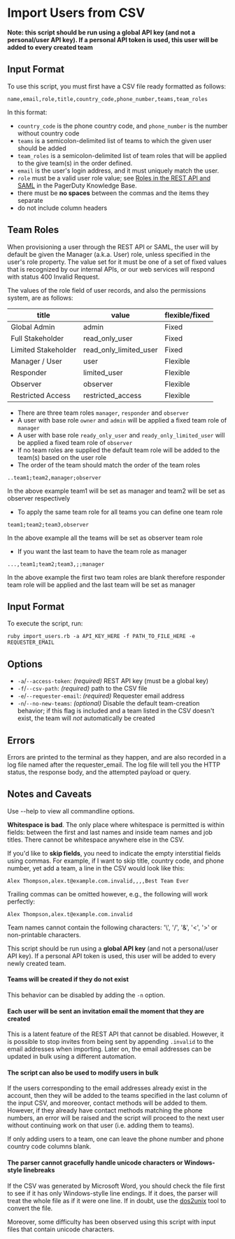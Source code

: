 # Import Users from CSV

**Note: this script should be run using a global API key (and not a personal/user API key). If a personal API token is used, this user will be added to every created team**

## Input Format

To use this script, you must first have a CSV file ready formatted as follows:

```
name,email,role,title,country_code,phone_number,teams,team_roles
```

In this format:

- `country_code` is the phone country code, and `phone_number` is the number
  without country code
- `teams` is a semicolon-delimited list of teams to which the given user should
  be added
- `team_roles` is a semicolon-delimited list of team roles that will be applied to the give team(s) in the order defined.
- `email` is the user's login address, and it must uniquely match the user.
- `role` must be a valid user role value; see [Roles in the REST API and
  SAML](https://support.pagerduty.com/v1/docs/advanced-permissions#section-roles-in-the-rest-api-and-saml)
  in the PagerDuty Knowledge Base.
- there must be **no spaces** between the commas and the items they separate  
- do not include column headers

## Team Roles

When provisioning a user through the REST API or SAML, the user will by default be given the Manager (a.k.a. User) role, unless specified in the user's role property. The value set for it must be one of a set of fixed values that is recognized by our internal APIs, or our web services will respond with status 400 Invalid Request.

The values of the role field of user records, and also the permissions system, are as follows:

| title               | value                  | flexible/fixed |
|---------------------|------------------------|----------------|
| Global Admin        | admin                  | Fixed          |
| Full Stakeholder    | read_only_user         | Fixed          |
| Limited Stakeholder | read_only_limited_user | Fixed          |
| Manager / User      | user                   | Flexible       |
| Responder           | limited_user           | Flexible       |
| Observer            | observer               | Flexible       |
| Restricted Access   | restricted_access      | Flexible       |

- There are three team roles `manager`, `responder` and `observer`
- A user with base role `owner` and `admin` will be applied a fixed team role of `manager`
- A user with base role `ready_only_user` and `ready_only_limited_user` will be applied a fixed team role of `observer`
- If no team roles are supplied the default team role will be added to the team(s) based on the user role
- The order of the team should match the order of the team roles

```
..team1;team2,manager;observer
```
In the above example team1 will be set as manager and team2 will be set as observer respectively

- To apply the same team role for all teams you can define one team role

```
team1;team2;team3,observer
```

In the above example all the teams will be set as observer team role

- If you want the last team to have the team role as manager

```
...,team1;team2;team3,;;manager
```

In the above example the first two team roles are blank therefore responder team role will be applied and the last team will be set as manager

## Input Format

To execute the script, run:

```
ruby import_users.rb -a API_KEY_HERE -f PATH_TO_FILE_HERE -e REQUESTER_EMAIL
```

## Options

- `-a`/`--access-token`: _(required)_ REST API key (must be a global key)
- `-f`/`--csv-path`: _(required)_ path to the CSV file
- `-e`/`--requester-email`: _(required)_ Requester email address
- `-n`/`--no-new-teams`: _(optional)_ Disable the default team-creation behavior; if this flag is included and a team listed in the CSV doesn't exist, the team will _not_ automatically be created

## Errors

Errors are printed to the terminal as they happen, and are also recorded in a log file named after the requester_email. The log file will tell you the HTTP status, the response body, and the attempted payload or query.

## Notes and Caveats
Use --help to view all commandline options.

**Whitespace is bad**. The only place where whitespace is permitted is within fields: between the first and last names and inside team names and job titles. There cannot be whitespace anywhere else in the CSV.

If you'd like to **skip fields**, you need to indicate the empty interstitial fields using commas. For example, if I want to skip title, country code, and phone number, yet add a team, a line in the CSV would look like this:
```
Alex Thompson,alex.t@example.com.invalid,,,,Best Team Ever
```

Trailing commas can be omitted however, e.g., the following will work perfectly:
```
Alex Thompson,alex.t@example.com.invalid
```

Team names cannot contain the following characters: '\\', '/', '&', '<', '>' or non-printable characters.

This script should be run using a **global API key** (and not a personal/user API key). If a personal API token is used, this user will be added to every newly created team.

#### Teams will be created if they do not exist
This behavior can be disabled by adding the `-n` option.

#### Each user will be sent an invitation email the moment that they are created

This is a latent feature of the REST API that cannot be disabled. However, it
is possible to stop invites from being sent by appending `.invalid` to the
email addresses when importing. Later on, the email addresses can be updated in
bulk using a different automation.

#### The script can also be used to modify users in bulk

If the users corresponding to the email addresses already exist in the account,
then they will be added to the teams specified in the last column of the input
CSV, and moreover, contact methods will be added to them. However, if they
already have contact methods matching the phone numbers, an error will be
raised and the script will proceed to the next user without continuing work on
that user (i.e. adding them to teams).

If only adding users to a team, one can leave the phone number and phone
country code columns blank.

#### The parser cannot gracefully handle unicode characters or Windows-style linebreaks

If the CSV was generated by Microsoft Word, you should check the file first to
see if it has only Windows-stylle line endings. If it does, the parser will
treat the whole file as if it were one line. If in doubt, use the
[dos2unix](http://dos2unix.sourceforge.net/) tool to convert the file.

Moreover, some difficulty has been observed using this script with input files
that contain unicode characters.
